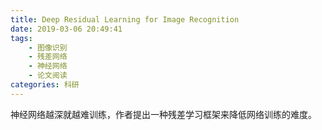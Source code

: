 ```yaml
---
title: Deep Residual Learning for Image Recognition
date: 2019-03-06 20:49:41
tags:
    - 图像识别
    - 残差网络
    - 神经网络
    - 论文阅读
categories: 科研
---
```


神经网络越深就越难训练，作者提出一种残差学习框架来降低网络训练的难度。
<!-- more --> 

